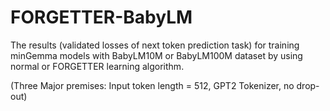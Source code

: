 # FORGETTER-BabyLM

The results (validated losses of next token prediction task) for training minGemma models with BabyLM10M or BabyLM100M dataset by using normal or FORGETTER learning algorithm.

(Three Major premises: Input token length = 512, GPT2 Tokenizer, no drop-out)

